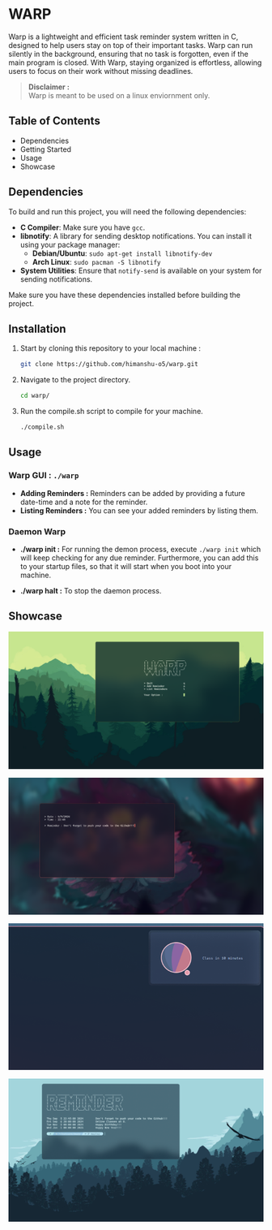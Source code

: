 # WARP
Warp is a lightweight and efficient task reminder system written in C, designed to help users stay on top of their important tasks. Warp can run silently in the background, ensuring that no task is forgotten, even if the main program is closed. With Warp, staying organized is effortless, allowing users to focus on their work without missing deadlines.

> **Disclaimer :**  
> Warp is meant to be used on a linux enviornment only.


## Table of Contents
- Dependencies
- Getting Started
- Usage
- Showcase

## Dependencies

To build and run this project, you will need the following dependencies:

- **C Compiler**: Make sure you have `gcc`.
- **libnotify**: A library for sending desktop notifications. You can install it using your package manager:
  - **Debian/Ubuntu**: `sudo apt-get install libnotify-dev`
  - **Arch Linux**: `sudo pacman -S libnotify`
- **System Utilities**: Ensure that `notify-send` is available on your system for sending notifications.

Make sure you have these dependencies installed before building the project.


## Installation
1. Start by cloning this repository to your local machine : 

    ```bash
    git clone https://github.com/himanshu-o5/warp.git
    ```

2. Navigate to the project directory.

    ```bash
    cd warp/
    ```

3. Run the compile.sh script to compile for your machine.
    ```bash
    ./compile.sh
    ```

## Usage
### Warp GUI : `./warp`
- **Adding Reminders :** Reminders can be added by providing a future date-time and a note for the reminder.
- **Listing Reminders :** You can see your added reminders by listing them.


### Daemon Warp

- **./warp init :** For running the demon process, execute `./warp init` which will keep checking for any due reminder. Furthermore, you can add this to your startup files, so that it will start when you boot into your machine.

- **./warp halt :** To stop the daemon process. 

## Showcase
![Homepage](https://github.com/himanshu-o5/warp/blob/master/assets/warp_homepage.png?raw=true)

![Add Reminder](https://github.com/himanshu-o5/warp/blob/master/assets/warp_addReminder.png?raw=true)

![Notify](https://github.com/himanshu-o5/warp/blob/master/assets/notify_warp.png?raw=true)

![List Reminders](https://github.com/himanshu-o5/warp/blob/master/assets/warp_listReminders.png?raw=true)
